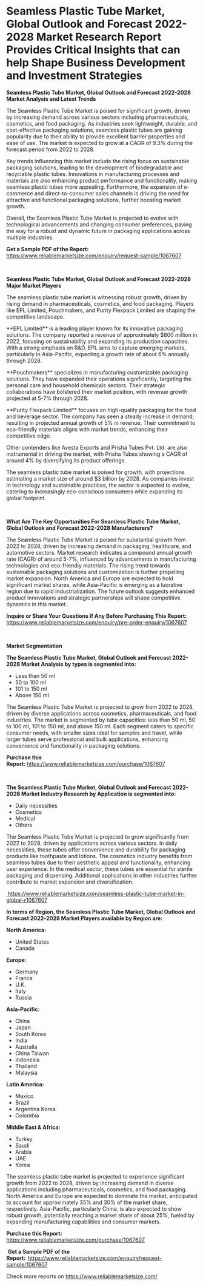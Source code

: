 <p><h1>Seamless Plastic Tube Market, Global Outlook and Forecast 2022-2028 Market Research Report Provides Critical Insights that can help Shape Business Development and Investment Strategies</h1></p><p><strong>Seamless Plastic Tube Market, Global Outlook and Forecast 2022-2028 Market Analysis and Latest Trends</strong></p>
<p><p>The Seamless Plastic Tube Market is poised for significant growth, driven by increasing demand across various sectors including pharmaceuticals, cosmetics, and food packaging. As industries seek lightweight, durable, and cost-effective packaging solutions, seamless plastic tubes are gaining popularity due to their ability to provide excellent barrier properties and ease of use. The market is expected to grow at a CAGR of 9.3% during the forecast period from 2022 to 2028.</p><p>Key trends influencing this market include the rising focus on sustainable packaging solutions, leading to the development of biodegradable and recyclable plastic tubes. Innovations in manufacturing processes and materials are also enhancing product performance and functionality, making seamless plastic tubes more appealing. Furthermore, the expansion of e-commerce and direct-to-consumer sales channels is driving the need for attractive and functional packaging solutions, further boosting market growth. </p><p>Overall, the Seamless Plastic Tube Market is projected to evolve with technological advancements and changing consumer preferences, paving the way for a robust and dynamic future in packaging applications across multiple industries.</p></p>
<p><strong>Get a Sample PDF of the Report:&nbsp;</strong> <a href="https://www.reliablemarketsize.com/enquiry/request-sample/1067607?utm_campaign=2384&utm_medium=2&utm_source=Github&utm_content=ia&utm_term=21032025&utm_id=seamless-plastic-tube-market-global-outlook-and-forecast-2022-2028">https://www.reliablemarketsize.com/enquiry/request-sample/1067607</a></p>
<p>&nbsp;</p>
<p><strong>Seamless Plastic Tube Market, Global Outlook and Forecast 2022-2028 Major Market Players</strong></p>
<p><p>The seamless plastic tube market is witnessing robust growth, driven by rising demand in pharmaceuticals, cosmetics, and food packaging. Players like EPL Limited, Pouchmakers, and Purity Flexpack Limited are shaping the competitive landscape.</p><p>**EPL Limited** is a leading player known for its innovative packaging solutions. The company reported a revenue of approximately $800 million in 2022, focusing on sustainability and expanding its production capacities. With a strong emphasis on R&D, EPL aims to capture emerging markets, particularly in Asia-Pacific, expecting a growth rate of about 6% annually through 2028.</p><p>**Pouchmakers** specializes in manufacturing customizable packaging solutions. They have expanded their operations significantly, targeting the personal care and household chemicals sectors. Their strategic collaborations have bolstered their market position, with revenue growth projected at 5-7% through 2028.</p><p>**Purity Flexpack Limited** focuses on high-quality packaging for the food and beverage sector. The company has seen a steady increase in demand, resulting in projected annual growth of 5% in revenue. Their commitment to eco-friendly materials aligns with market trends, enhancing their competitive edge.</p><p>Other contenders like Avesta Exports and Prisha Tubes Pvt. Ltd. are also instrumental in driving the market, with Prisha Tubes showing a CAGR of around 4% by diversifying its product offerings.</p><p>The seamless plastic tube market is poised for growth, with projections estimating a market size of around $3 billion by 2028. As companies invest in technology and sustainable practices, the sector is expected to evolve, catering to increasingly eco-conscious consumers while expanding its global footprint.</p></p>
<p>&nbsp;</p>
<p><strong>What Are The Key Opportunities For Seamless Plastic Tube Market, Global Outlook and Forecast 2022-2028 Manufacturers?</strong></p>
<p><p>The Seamless Plastic Tube Market is poised for substantial growth from 2022 to 2028, driven by increasing demand in packaging, healthcare, and automotive sectors. Market research indicates a compound annual growth rate (CAGR) of around 5-7%, influenced by advancements in manufacturing technologies and eco-friendly materials. The rising trend towards sustainable packaging solutions and customization is further propelling market expansion. North America and Europe are expected to hold significant market shares, while Asia-Pacific is emerging as a lucrative region due to rapid industrialization. The future outlook suggests enhanced product innovations and strategic partnerships will shape competitive dynamics in this market.</p></p>
<p><strong>Inquire or Share Your Questions If Any Before Purchasing This Report:</strong> <a href="https://www.reliablemarketsize.com/enquiry/pre-order-enquiry/1067607?utm_campaign=2384&utm_medium=2&utm_source=Github&utm_content=ia&utm_term=21032025&utm_id=seamless-plastic-tube-market-global-outlook-and-forecast-2022-2028">https://www.reliablemarketsize.com/enquiry/pre-order-enquiry/1067607</a></p>
<p>&nbsp;</p>
<p><strong>Market Segmentation</strong></p>
<p><strong>The Seamless Plastic Tube Market, Global Outlook and Forecast 2022-2028 Market Analysis by types is segmented into:</strong></p>
<p><ul><li>Less than 50 ml</li><li>50 to 100 ml</li><li>101 to 150 ml</li><li>Above 150 ml</li></ul></p>
<p><p>The Seamless Plastic Tube Market is projected to grow from 2022 to 2028, driven by diverse applications across cosmetics, pharmaceuticals, and food industries. The market is segmented by tube capacities: less than 50 ml, 50 to 100 ml, 101 to 150 ml, and above 150 ml. Each segment caters to specific consumer needs, with smaller sizes ideal for samples and travel, while larger tubes serve professional and bulk applications, enhancing convenience and functionality in packaging solutions.</p></p>
<p><strong>Purchase this Report:&nbsp;</strong><a href="https://www.reliablemarketsize.com/purchase/1067607?utm_campaign=2384&utm_medium=2&utm_source=Github&utm_content=ia&utm_term=21032025&utm_id=seamless-plastic-tube-market-global-outlook-and-forecast-2022-2028">https://www.reliablemarketsize.com/purchase/1067607</a></p>
<p>&nbsp;</p>
<p><strong>The Seamless Plastic Tube Market, Global Outlook and Forecast 2022-2028 Market Industry Research by Application is segmented into:</strong></p>
<p><ul><li>Daily necessities</li><li>Cosmetics</li><li>Medical</li><li>Others</li></ul></p>
<p><p>The Seamless Plastic Tube Market is projected to grow significantly from 2022 to 2028, driven by applications across various sectors. In daily necessities, these tubes offer convenience and durability for packaging products like toothpaste and lotions. The cosmetics industry benefits from seamless tubes due to their aesthetic appeal and functionality, enhancing user experience. In the medical sector, these tubes are essential for sterile packaging and dispensing. Additional applications in other industries further contribute to market expansion and diversification.</p></p>
<p><a href="https://www.reliablemarketsize.com/seamless-plastic-tube-market-in-global-r1067607?utm_campaign=2384&utm_medium=2&utm_source=Github&utm_content=ia&utm_term=21032025&utm_id=seamless-plastic-tube-market-global-outlook-and-forecast-2022-2028">&nbsp;https://www.reliablemarketsize.com/seamless-plastic-tube-market-in-global-r1067607</a></p>
<p><strong>In terms of Region, the Seamless Plastic Tube Market, Global Outlook and Forecast 2022-2028 Market Players available by Region are:</strong></p>
<p>
    <p> <strong> North America: </strong>
        <ul>
            <li>United States</li>
            <li>Canada</li>
        </ul>
        </p> 
    <p> <strong> Europe: </strong>
        <ul>
            <li>Germany</li>
            <li>France</li>
            <li>U.K.</li>
            <li>Italy</li>
            <li>Russia</li>
        </ul>
        </p> 
    <p> <strong> Asia-Pacific: </strong>
        <ul>
            <li>China</li>
            <li>Japan</li>
            <li>South Korea</li>
            <li>India</li>
            <li>Australia</li>
            <li>China Taiwan</li>
            <li>Indonesia</li>
            <li>Thailand</li>
            <li>Malaysia</li>
        </ul>
        </p> 
    <p> <strong> Latin America: </strong>
        <ul>
            <li>Mexico</li>
            <li>Brazil</li>
            <li>Argentina Korea</li>
            <li>Colombia</li>
        </ul>
        </p> 
    <p> <strong> Middle East & Africa: </strong>
        <ul>
            <li>Turkey</li>
            <li>Saudi</li>
            <li>Arabia</li>
            <li>UAE</li>
            <li>Korea</li>
        </ul>
    </p>
    </p>
<p><p>The seamless plastic tube market is projected to experience significant growth from 2022 to 2028, driven by increasing demand in diverse applications including pharmaceuticals, cosmetics, and food packaging. North America and Europe are expected to dominate the market, anticipated to account for approximately 35% and 30% of the market share, respectively. Asia-Pacific, particularly China, is also expected to show robust growth, potentially reaching a market share of about 25%, fueled by expanding manufacturing capabilities and consumer markets.</p></p>
<p><strong>Purchase this Report: </strong><a href="https://www.reliablemarketsize.com/purchase/1067607?utm_campaign=2384&utm_medium=2&utm_source=Github&utm_content=ia&utm_term=21032025&utm_id=seamless-plastic-tube-market-global-outlook-and-forecast-2022-2028">https://www.reliablemarketsize.com/purchase/1067607</a></p>
<p>&nbsp;<strong>Get a Sample PDF of the Report:&nbsp;&nbsp;</strong><a href="https://www.reliablemarketsize.com/enquiry/request-sample/1067607?utm_campaign=2384&utm_medium=2&utm_source=Github&utm_content=ia&utm_term=21032025&utm_id=seamless-plastic-tube-market-global-outlook-and-forecast-2022-2028">https://www.reliablemarketsize.com/enquiry/request-sample/1067607</a></p>
<p><strong></strong></p>
<p>Check more reports on <a href="https://www.reliablemarketsize.com/?utm_campaign=2384&utm_medium=2&utm_source=Github&utm_content=ia&utm_term=21032025&utm_id=seamless-plastic-tube-market-global-outlook-and-forecast-2022-2028">https://www.reliablemarketsize.com/</a></p>